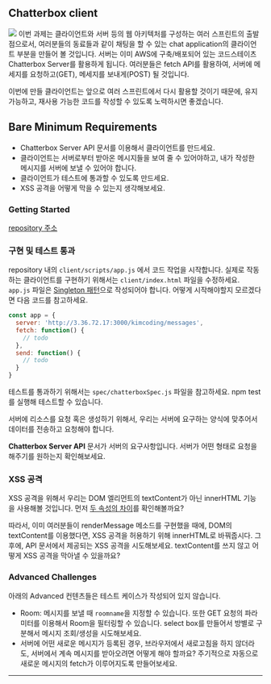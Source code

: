 ## Chatterbox client

![](https://images.velog.io/images/gil0127/post/6eb3c09f-7c65-498b-9653-c7d83d7f25b5/11.gif)
이번 과제는 클라이언트와 서버 등의 웹 아키텍처를 구성하는 여러 스프린트의 출발점으로서, 여러분들의 동료들과 같이 채팅을 할 수 있는 chat application의 클라이언트 부분을 만들어 볼 것입니다. 서버는 이미 AWS에 구축/배포되어 있는 코드스테이츠 Chatterbox Server를 활용하게 됩니다. 여러분들은 fetch API를 활용하여, 서버에 메세지를 요청하고(GET), 메세지를 보내게(POST) 될 것입니다.

이번에 만들 클라이언트는 앞으로 여러 스프린트에서 다시 활용할 것이기 때문에, 유지 가능하고, 재사용 가능한 코드를 작성할 수 있도록 노력하시면 좋겠습니다.

## Bare Minimum Requirements
- Chatterbox Server API 문서를 이용해서 클라이언트를 만드세요.
- 클라이언트는 서버로부터 받아온 메시지들을 보여 줄 수 있어야하고, 내가 작성한 메시지를 서버에 보낼 수 있어야 합니다.
- 클라이언트가 테스트에 통과할 수 있도록 만드세요.
- XSS 공격을 어떻게 막을 수 있는지 생각해보세요.

### Getting Started

[repository 주소](https://github.com/codestates/im-sprint-chatterbox-client)

### 구현 및 테스트 통과
repository 내의 `client/scripts/app.js` 에서 코드 작업을 시작합니다. 실제로 작동하는 클라이언트를 구현하기 위해서는 `client/index.html` 파일을 수정하세요. `app.js` 파일은 [Singleton 패턴](https://stackoverflow.com/questions/1479319/simplest-cleanest-way-to-implement-a-singleton-in-javascript/1479341#1479341)으로 작성되어야 합니다. 어떻게 시작해야할지 모르겠다면 다음 코드를 참고하세요.
```js
const app = {
  server: 'http://3.36.72.17:3000/kimcoding/messages',
  fetch: function() {
    // todo
  },
  send: function() {
    // todo
  }
}
```
테스트를 통과하기 위해서는 `spec/chatterboxSpec.js` 파일을 참고하세요. npm test를 실행해 테스트할 수 있습니다.

서버에 리소스를 요청 혹은 생성하기 위해서, 우리는 서버에 요구하는 양식에 맞추어서 데이터를 전송하고 요청해야 합니다.

**Chatterbox Server API** 문서가 서버의 요구사항입니다. 서버가 어떤 형태로 요청을 해주기를 원하는지 확인해보세요.

### XSS 공격
XSS 공격을 위해서 우리는 DOM 엘리먼트의 textContent가 아닌 innerHTML 기능을 사용해볼 것입니다. 먼저 [두 속성의 차이](https://developer.mozilla.org/ko/docs/Web/API/Node/textContent#innerhtml%EA%B3%BC%EC%9D%98_%EC%B0%A8%EC%9D%B4%EC%A0%90)를 확인해볼까요?

따라서, 이미 여러분들이 renderMessage 메소드를 구현했을 때에, DOM의 textContent를 이용했다면, XSS 공격을 허용하기 위해 innerHTML로 바꿔줍시다. 그 후에, API 문서에서 제공되는 XSS 공격을 시도해보세요. textContent를 쓰지 않고 어떻게 XSS 공격을 막아낼 수 있을까요?

### Advanced Challenges
아래의 Advanced 컨텐츠들은 테스트 케이스가 작성되어 있지 않습니다.

- Room: 메시지를 보낼 때 `roomname`을 지정할 수 있습니다. 또한 GET 요청의 파라미터를 이용해서 Room을 필터링할 수 있습니다. select box를 만들어서 방별로 구분해서 메시지 조회/생성을 시도해보세요.
- 서버에 어떤 새로운 메시지가 등록된 경우, 브라우저에서 새로고침을 하지 않더라도, 서버에서 계속 메시지를 받아오려면 어떻게 해야 할까요? 주기적으로 자동으로 새로운 메시지의 fetch가 이루어지도록 만들어보세요.

----------

